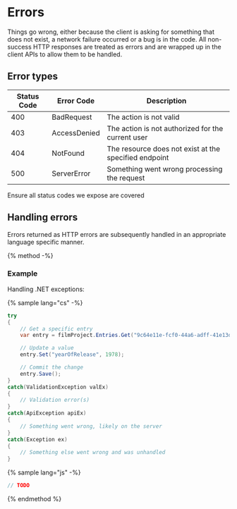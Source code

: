 # Errors

Things go wrong, either because the client is asking for something that does not exist, a network failure occurred or a bug is in the code. All non-success HTTP responses are treated as errors and are wrapped up in the client APIs to allow them to be handled.

## Error types

| Status Code | Error Code | Description |
| ----------- | -------------- | ----------- |
| 400 | BadRequest | The action is not valid |
| 403 | AccessDenied | The action is not authorized for the current user |
| 404| NotFound | The resource does not exist at the specified endpoint |
| 500 | ServerError | Something went wrong processing the request |

Ensure all status codes we expose are covered

## Handling errors

Errors returned as HTTP errors are subsequently handled in an appropriate language specific manner.

{% method -%}
### Example

Handling .NET exceptions:

{% sample lang="cs" -%}
```cs
try
{
    // Get a specific entry
    var entry = filmProject.Entries.Get("9c64e11e-fcf0-44a6-adff-41e13de15515");

    // Update a value
    entry.Set("yearOfRelease", 1978);

    // Commit the change
    entry.Save();
}
catch(ValidationException valEx)
{
    // Validation error(s)
}
catch(ApiException apiEx)
{
    // Something went wrong, likely on the server
}
catch(Exception ex)
{
    // Something else went wrong and was unhandled
}
```

{% sample lang="js" -%}
```js
// TODO
```

{% endmethod %}